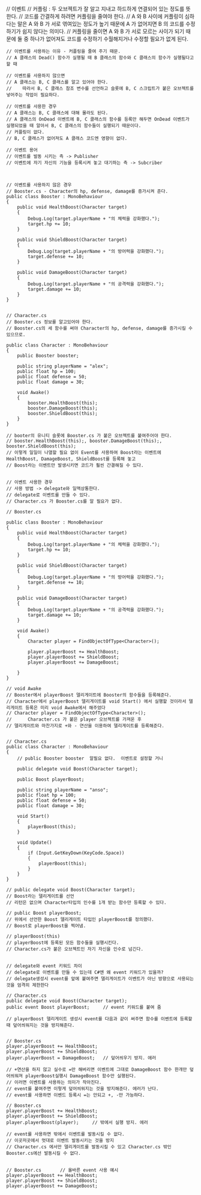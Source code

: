 // 이벤트
    // 커플링 : 두 오브젝트가 잘 알고 지내고 하드하게 연결되어 있는 정도를 뜻한다.
    // 코드를 간결하게 하려면 커플링을 줄여야 한다.
    // A 와 B 사이에 커플링이 심하다는 말은 A 와 B 가 서로 엮여있는 정도가 높기 때문에 A 가 없어지면 B 의 코드를 수정하기가 쉽지 않다는 의미다.
    // 커플링을 줄이면 A 와 B 가 서로 모르는 사이가 되기 때문에 둘 중 하나가 없어져도 코드를 수정하기 수월해지거나 수정할 필요가 없게 된다.
    
    // 이벤트를 사용하는 이유 - 커플링을 줄여 주기 때문.
    // A 클래스의 Dead() 함수가 실행될 때 B 클래스의 함수와 C 클래스의 함수가 실행될다고 할 때
    
    // 이벤트를 사용하지 않으면
    // A 클래스는 B, C 클래스를 알고 있어야 한다.
    //    따라서 B, C 클래스 참조 변수를 선언하고 슬롯에 B, C 스크립트가 붙은 오브젝트를 넣어주는 작업이 필요하다.
    
    // 이벤트를 사용한 경우
    // A 클래스는 B, C 클래스에 대해 몰라도 된다.
    // A 클래스의 OnDead 이벤트에 B, C 클래스의 함수를 등록만 해두면 OnDead 이벤트가 실행되었을 때 알아서 B, C 클래스의 함수들이 실행되기 때문이다.
    // 커플링이 없다.
    // B, C 클래스가 없어져도 A 클래스 코드엔 영향이 없다.
    
    // 이벤트 용어
    // 이벤트를 발동 시키는 측 -> Publisher
    // 이벤트에 자기 자신의 기능을 등록시켜 놓고 대기하는 측 -> Subcriber

    
    
    // 이벤트를 사용하지 않은 경우
    // Booster.cs - Character의 hp, defense, damage를 증가시켜 준다.
    public class Booster : MonoBehaviour
    {
        public void HealthBoost(Character target)
        {
            Debug.Log(target.playerName + "의 체력을 강화했다.");
            target.hp += 10;
        }

        public void ShieldBoost(Character target)
        {
            Debug.Log(target.playerName + "의 방어력을 강화했다.");
            target.defense += 10;
        }

        public void DamageBoost(Character target)
        {
            Debug.Log(target.playerName + "의 공격력을 강화했다.");
            target.damage += 10;
        }
    }


    // Character.cs
    // Booster.cs 정보를 알고있어야 한다.
    // Booster.cs의 세 함수를 써야 Character의 hp, defense, damage를 증가시킬 수 있으므로.

    public class Character : MonoBehaviour
    {
        public Booster booster;

        public string playerName = "alex";
        public float hp = 100;
        public float defense = 50;
        public float damage = 30;

        void Awake()
        {
            booster.HealthBoost(this);
            booster.DamageBoost(this);
            booster.ShieldBoost(this);
        }
    }

    // booter의 유니티 슬롯에 Booster.cs 가 붙은 오브젝트를 붙여주어야 한다.
    // booster.HealthBoost(this);, booster.DamageBoost(this);, booster.ShieldBoost(this);
    // 이렇게 일일이 나열할 필요 없이 Event를 사용하여 Boost라는 이벤트에 HealthBoost, DamageBoost, ShieldBoost를 등록해 놓고
    // Boost라는 이벤트만 발생시키면 코드가 훨씬 간결해질 수 있다.

    
    // 이벤트 사용한 경우
    // 사용 방법 -> delegate와 일맥상통한다.
    // delegate로 이벤트를 만들 수 있다.
    // Character.cs 가 Booster.cs를 알 필요가 없다.

    // Booster.cs
    
    public class Booster : MonoBehaviour
    {
        public void HealthBoost(Character target)
        {
            Debug.Log(target.playerName + "의 체력을 강화했다.");
            target.hp += 10;
        }

        public void ShieldBoost(Character target)
        {
            Debug.Log(target.playerName + "의 방어력을 강화했다.");
            target.defense += 10;
        }

        public void DamageBoost(Character target)
        {
            Debug.Log(target.playerName + "의 공격력을 강화했다.");
            target.damage += 10;
        }

        void Awake()
        {
            Character player = FindObjectOfType<Character>();

            player.playerBoost += HealthBoost;
            player.playerBoost += ShieldBoost;
            player.playerBoost += DamageBoost;

        }
    }
    
    // void Awake
    // Booster에서 playerBoost 델리게이트에 Booster의 함수들을 등록해준다.
    // Character에서 playerBoost 델리게이트를 void Start() 에서 실행할 것이라서 델리게이트 등록은 미리 void Awake에서 해주었다
    // Character player = FindObjectOfType<Character>();
    //      Character.cs 가 붙은 player 오브젝트를 가져온 후
    // 델리게이트와 마찬가지로 +와 - 연산을 이용하여 델리게이트를 등록해준다.
    
    
    // Character.cs
    public class Character : MonoBehaviour
    {
        // public Booster booster  알필요 없다.  이벤트로 설정할 거니 

        public delegate void Boost(Character target);

        public Boost playerBoost;

        public string playerName = "anso";
        public float hp = 100;
        public float defense = 50;
        public float damage = 30;

        void Start()
        {
            playerBoost(this);
        }

        void Update()
        {
            if (Input.GetKeyDown(KeyCode.Space))
            {
                playerBoost(this);
            }
        }
    }
    
    // public delegate void Boost(Character target);
    // Boost라는 델리게이트를 선언
    // 리턴은 없으며 Character타입의 인수를 1개 받는 함수만 등록할 수 있다.
    
    // public Boost playerBoost;
    // 위에서 선언한 Boost 델리게이트 타입인 playerBoost를 정의했다.
    // Boost로 playerBoost을 찍어냄.
    
    // playerBoost(this)
    // playerBoost에 등록된 모든 함수들을 실행시킨다.
    // Character.cs가 붙은 오브젝트인 자기 자신을 인수로 넘긴다.
    
    
    // delegate와 event 키워드 차이
    // delegate로 이벤트를 만들 수 있는데 C#엔 왜 event 키워드가 있을까?
    // delegate생성시 event를 앞에 붙여주면 델리게이트가 이벤트가 아닌 방향으로 사용되는 것을 엄격히 제한한다
    
    // Character.cs
    public delegate void Boost(Character target);
    public event Boost playerBoost;     // event 키워드를 붙여 줌
    
    // playerBoost 델리게이트 생성시 event를 다음과 같이 써주면 함수를 이벤트에 등록할 때 덮어씌워지는 것을 방지해준다.

    
    // Booster.cs
    player.playerBoost += HealthBoost;
    player.playerBoost += ShieldBoost;
    player.playerBoost = DamageBoost;   // 덮어씌우기 방지. 에러
    
    // +연산을 하지 않고 실수로 =만 해버리면 이벤트에 그대로 DamageBoost 함수 한개만 덮어씌워져 playerBoost실행시 DamageBoost 함수만 실행된다.
    // 이러면 이벤트를 사용하는 의미가 작아진다.
    // event를 붙여주면 이렇게 덮어씌워지는 것을 방지해준다. 에러가 난다.
    // event를 사용하면 이벤드 등록시 =는 안되고 +, -만 가능하다.
    
    // Booster.cs
    player.playerBoost += HealthBoost;
    player.playerBoost += ShieldBoost;
    player.playerBoost(player);     // 밖에서 실행 방지. 에러
    
    // event를 사용하면 밖에서 이벤트를 발동시킬 수 없다.
    // 이곳저곳에서 멋대로 이벤트 발동시키는 것을 방지
    // Character.cs 에서만 델리게이트를 발동시킬 수 있고 Character.cs 밖인 Booster.cs에선 발동시킬 수 없다.
    
    
    // Booster.cs       // 올바른 event 사용 예시
    player.playerBoost += HealthBoost;
    player.playerBoost += ShieldBoost;
    player.playerBoost += DamageBoost;
    
    
